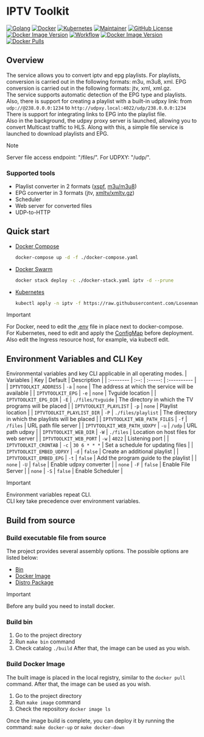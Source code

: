 # IPTV Toolkit
[![Golang](https://img.shields.io/badge/Go-00ADD8?style=for-the-badge&logo=go&logoColor=white)](https://go.dev)
[![Docker](https://img.shields.io/badge/docker-%230db7ed.svg?style=for-the-badge&logo=docker&logoColor=white)](https://www.docker.com)
[![Kubernetes](https://img.shields.io/badge/kubernetes-%23326ce5.svg?style=for-the-badge&logo=kubernetes&logoColor=white)](https://kubernetes.io)
[![Maintainer](https://img.shields.io/badge/MAINTAINER-%40Losenmann-red?style=for-the-badge)](https://github.com/Losenmann)
[![GitHub License](https://img.shields.io/github/license/losenmann/iptv-toolkit?style=for-the-badge)](https://github.com/Losenmann/iptv-toolkit/blob/master/LICENSE)
[![Docker Image Version](https://img.shields.io/docker/v/losenmann/iptv-toolkit?style=for-the-badge&label=Docker&color=%231D63ED)](https://hub.docker.com/r/losenmann/iptv-toolkit/tags)
[![Workflow](https://img.shields.io/github/actions/workflow/status/losenmann/iptv-toolkit/ci.yml?style=for-the-badge&label=Workflow
)](https://github.com/Losenmann/iptv-toolkit/actions/workflows/ci.yml)
[![Docker Image Version](https://img.shields.io/docker/v/losenmann/iptv-toolkit?style=for-the-badge&label=Docker&color=%231D63ED)](https://hub.docker.com/r/losenmann/iptv-toolkit/tags)
[![Docker Pulls](https://img.shields.io/docker/pulls/losenmann/iptv-toolkit?style=for-the-badge&label=Docker%20Pull&color=%231D63ED)](https://hub.docker.com/r/losenmann/iptv-toolkit)

## Overview
The service allows you to convert iptv and epg playlists. For playlists, conversion is carried out in the following formats: m3u, m3u8, xml. EPG conversion is carried out in the following formats: jtv, xml, xml.gz.<br>
The service supports automatic detection of the EPG type and playlists.<br>
Also, there is support for creating a playlist with a built-in udpxy link: from `udp://@238.0.0.0:1234` to `http://udpxy.local:4022/udp/238.0.0.0:1234` There is support for integrating links to EPG into the playlist file.<br>
Also in the background, the udpxy proxy server is launched, allowing you to convert Multicast traffic to HLS. Along with this, a simple file service is launched to download playlists and EPG.

> [!NOTE]
> Server file access endpoint: "/files/". For UDPXY: "/udp/".

### Supported tools
+ Playlist converter in 2 formats ([xspf](https://xspf.org), [m3u/m3u8](https://wikipedia.org/wiki/M3U))
+ EPG converter in 3 formats (jtv, [xmltv/xmltv.gz](https://xmltv.org))
+ Scheduler
+ Web server for converted files
+ UDP-to-HTTP

## Quick start
+ [Docker Compose](./deploy/docker-compose.yaml)
  ```bash
  docker-compose up -d -f ./docker-compose.yaml
  ```

+ [Docker Swarm](./deploy/docker-stack.yaml)
  ```bash
  docker stack deploy -c ./docker-stack.yaml iptv -d --prune
  ```

+ [Kubernetes](./deploy/kubernetes.yaml)
  ```bash
  kubectl apply -n iptv -f https://raw.githubusercontent.com/Losenmann/iptv-toolkit/refs/heads/master/deploy/kubernetes.yaml
  ```
> [!IMPORTANT]
> For Docker, need to edit the [.env](./deploy/.env) file in place next to docker-compose.<br>
> For Kubernetes, need to edit and apply the [ConfigMap](./deploy/kubernetes-configmap.yaml) before deployment. Also edit the Ingress resource host, for example, via kubectl edit.

## Environment Variables and CLI Key
Environmental variables and key CLI applicable in all operating modes.
| Variables | Key  | Default | Description |
| :-------- | :--: | :-----: | :---------- |
| `IPTVTOOLKIT_ADDRESS` | `-a` | `none` | The address at which the service will be available |
| `IPTVTOOLKIT_EPG` | `-e` | `none` | Tvguide location |
| `IPTVTOOLKIT_EPG_DIR` | `-E` | `./files/tvguide` | The directory in which the TV programs will be placed |
| `IPTVTOOLKIT_PLAYLIST` | `-p` | `none` | Playlist location |
| `IPTVTOOLKIT_PLAYLIST_DIR` | `-P` | `./files/playlist` | The directory in which the playlists will be placed |
| `IPTVTOOLKIT_WEB_PATH_FILES` | `-f` | `/files` | URL path file server |
| `IPTVTOOLKIT_WEB_PATH_UDXPY` | `-u` | `/udp` | URL path udpxy |
| `IPTVTOOLKIT_WEB_DIR` | `-W` | `./files` | Location on host files for web server |
| `IPTVTOOLKIT_WEB_PORT` | `-w` | `4022` | Listening port |
| `IPTVTOOLKIT_CRONTAB` | `-c` | `30 6 * * *` | Set a schedule for updating files |
| `IPTVTOOLKIT_EMBED_UDPXY` | `-d` | `false` | Create an additional playlist |
| `IPTVTOOLKIT_EMBED_EPG` | `-t` | `false` | Add the program guide to the playlist |
| `none` | `-U` | `false` | Enable udpxy converter |
| `none` | `-F` | `false` | Enable File Server |
| `none` | `-S` | `false` | Enable Scheduler |

> [!IMPORTANT]
> Environment variables repeat CLI.<br>
> CLI key take precedence over environment variables.

## Build from source
### Build executable file from source
The project provides several assembly options. The possible options are listed below:
+ [Bin](#build-bin)
+ [Docker Image](#build-docker-image)
+ [Distro Package](#build-distro-package)

> [!IMPORTANT]
> Before any build you need to install docker.

### Build bin
1. Go to the project directory
2. Run `make bin` command
3. Check catalog `./build`
After that, the image can be used as you wish.

### Build Docker Image
The built image is placed in the local registry, similar to the `docker pull` command. After that, the image can be used as you wish.
1. Go to the project directory
2. Run `make image` command
2. Check the repository `docker image ls`

Once the image build is complete, you can deploy it by running the command: `make docker-up` or `make docker-down`
